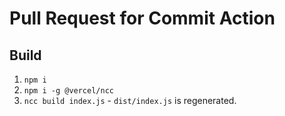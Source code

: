 # Pull Request for Commit Action

## Build

1. `npm i`
2. `npm i -g @vercel/ncc`
3. `ncc build index.js` - `dist/index.js` is regenerated.
